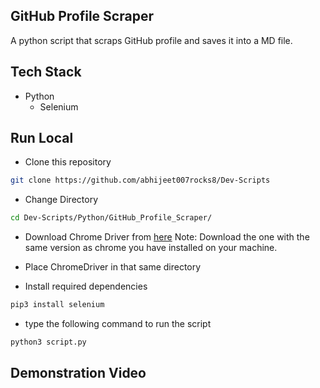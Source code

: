 ## GitHub Profile Scraper

A python script that scraps GitHub profile and saves it into a MD file.

## Tech Stack

* Python
	* Selenium

## Run Local

* Clone this repository

```bash
git clone https://github.com/abhijeet007rocks8/Dev-Scripts
```

* Change Directory

```bash
cd Dev-Scripts/Python/GitHub_Profile_Scraper/
```

* Download Chrome Driver from [here](https://sites.google.com/chromium.org/driver/)
Note: Download the one with the same version as chrome you have installed on your machine.

* Place ChromeDriver in that same directory

* Install required dependencies
```bash
pip3 install selenium
```

* type the following command to run the script
```bash
python3 script.py
```

## Demonstration Video

